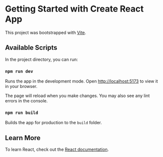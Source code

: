 # Getting Started with Create React App

This project was bootstrapped with [Vite](https://vitejs.dev/guide/#getting-started).

## Available Scripts

In the project directory, you can run:

### `npm run dev`

Runs the app in the development mode.
Open [http://localhost:5173](http://localhost:5173) to view it in your browser.

The page will reload when you make changes.
You may also see any lint errors in the console.

### `npm run build`

Builds the app for production to the `build` folder.

## Learn More

To learn React, check out the [React documentation](https://react.dev/learn).
